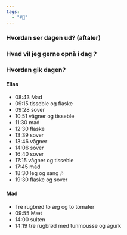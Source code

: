 ```yaml
---
tags:
  - "#📅"
---
```

### Hvordan ser dagen ud? (aftaler)


### Hvad vil jeg gerne opnå i dag ?


### Hvordan gik dagen?
#### Elias 
- 08:43 Mad
- 09:15 tisseble og flaske 
- 09:28 sover 
- 10:51 vågner og tisseble
- 11:30 mad
- 12:30 flaske 
- 13:39 sover
- 13:46 vågner 
- 14:06 sover 
- 16:40 sover 
- 17:15 vågner og tisseble 
- 17:45 mad
- 18:30 leg og sang 🎶 
- 19:30 flaske og sover 

#### Mad 
- Tre rugbrød to æg og to tomater
- 09:55 Mæt
- 14:00 sulten
- 14:19 tre rugbrød med tunmousse og agurk  
